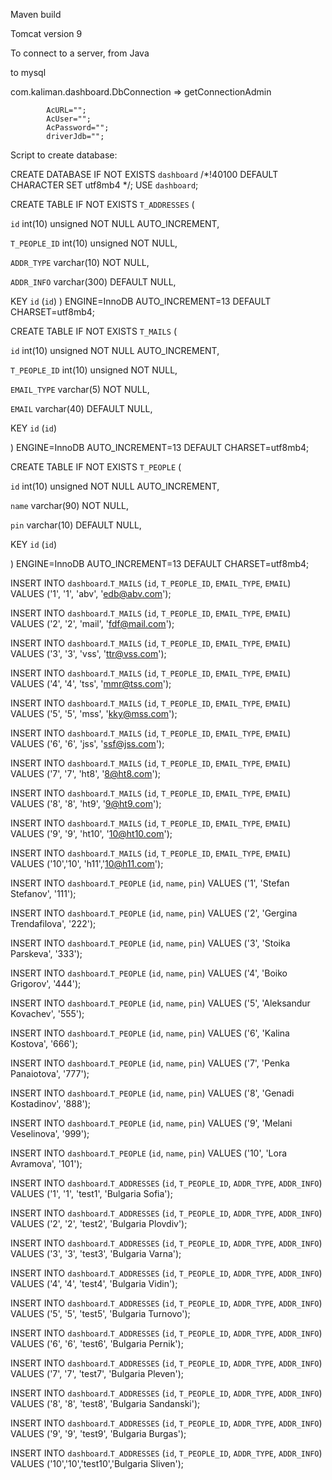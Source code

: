 Maven build

Tomcat version 9

To connect to a server, from Java

to mysql

com.kaliman.dashboard.DbConnection => getConnectionAdmin

			AcURL="";
			AcUser="";
			AcPassword="";
			driverJdb="";
      
Script to create database:      
      

CREATE DATABASE IF NOT EXISTS `dashboard` /*!40100 DEFAULT CHARACTER SET utf8mb4 */;
USE `dashboard`;

CREATE TABLE IF NOT EXISTS `T_ADDRESSES` (

  `id` int(10) unsigned NOT NULL AUTO_INCREMENT,
  
  `T_PEOPLE_ID` int(10) unsigned NOT NULL,
  
  `ADDR_TYPE` varchar(10) NOT NULL,
  
  `ADDR_INFO` varchar(300) DEFAULT NULL,
  
  KEY `id` (`id`)
) 
ENGINE=InnoDB AUTO_INCREMENT=13 DEFAULT CHARSET=utf8mb4;
 

CREATE TABLE IF NOT EXISTS `T_MAILS` (

  `id` int(10) unsigned NOT NULL AUTO_INCREMENT,
  
  `T_PEOPLE_ID` int(10) unsigned NOT NULL,
  
  `EMAIL_TYPE` varchar(5) NOT NULL,
  
  `EMAIL` varchar(40) DEFAULT NULL,
  
  KEY `id` (`id`)
  
) 
ENGINE=InnoDB AUTO_INCREMENT=13 DEFAULT CHARSET=utf8mb4;
 

CREATE TABLE IF NOT EXISTS `T_PEOPLE` (

  `id` int(10) unsigned NOT NULL AUTO_INCREMENT,
  
  `name` varchar(90) NOT NULL,
  
  `pin` varchar(10) DEFAULT NULL,
  
  KEY `id` (`id`)
  
) 
ENGINE=InnoDB AUTO_INCREMENT=13 DEFAULT CHARSET=utf8mb4;
 
INSERT INTO `dashboard`.`T_MAILS` (`id`, `T_PEOPLE_ID`, `EMAIL_TYPE`, `EMAIL`) VALUES ('1', '1', 'abv', 'edb@abv.com');

INSERT INTO `dashboard`.`T_MAILS` (`id`, `T_PEOPLE_ID`, `EMAIL_TYPE`, `EMAIL`) VALUES ('2', '2', 'mail', 'fdf@mail.com');

INSERT INTO `dashboard`.`T_MAILS` (`id`, `T_PEOPLE_ID`, `EMAIL_TYPE`, `EMAIL`) VALUES ('3', '3', 'vss', 'ttr@vss.com');

INSERT INTO `dashboard`.`T_MAILS` (`id`, `T_PEOPLE_ID`, `EMAIL_TYPE`, `EMAIL`) VALUES ('4', '4', 'tss', 'mmr@tss.com');

INSERT INTO `dashboard`.`T_MAILS` (`id`, `T_PEOPLE_ID`, `EMAIL_TYPE`, `EMAIL`) VALUES ('5', '5', 'mss', 'kky@mss.com');

INSERT INTO `dashboard`.`T_MAILS` (`id`, `T_PEOPLE_ID`, `EMAIL_TYPE`, `EMAIL`) VALUES ('6', '6', 'jss', 'ssf@jss.com');

INSERT INTO `dashboard`.`T_MAILS` (`id`, `T_PEOPLE_ID`, `EMAIL_TYPE`, `EMAIL`) VALUES ('7', '7', 'ht8', '8@ht8.com');

INSERT INTO `dashboard`.`T_MAILS` (`id`, `T_PEOPLE_ID`, `EMAIL_TYPE`, `EMAIL`) VALUES ('8', '8', 'ht9', '9@ht9.com');

INSERT INTO `dashboard`.`T_MAILS` (`id`, `T_PEOPLE_ID`, `EMAIL_TYPE`, `EMAIL`) VALUES ('9', '9', 'ht10', '10@ht10.com');

INSERT INTO `dashboard`.`T_MAILS` (`id`, `T_PEOPLE_ID`, `EMAIL_TYPE`, `EMAIL`) VALUES ('10','10', 'h11','10@h11.com');

INSERT INTO `dashboard`.`T_PEOPLE` (`id`, `name`, `pin`) VALUES ('1', 'Stefan Stefanov', '111');

INSERT INTO `dashboard`.`T_PEOPLE` (`id`, `name`, `pin`) VALUES ('2', 'Gergina Trendafilova', '222');

INSERT INTO `dashboard`.`T_PEOPLE` (`id`, `name`, `pin`) VALUES ('3', 'Stoika Parskeva', '333');

INSERT INTO `dashboard`.`T_PEOPLE` (`id`, `name`, `pin`) VALUES ('4', 'Boiko Grigorov', '444');

INSERT INTO `dashboard`.`T_PEOPLE` (`id`, `name`, `pin`) VALUES ('5', 'Aleksandur Kovachev', '555');

INSERT INTO `dashboard`.`T_PEOPLE` (`id`, `name`, `pin`) VALUES ('6', 'Kalina Kostova', '666');

INSERT INTO `dashboard`.`T_PEOPLE` (`id`, `name`, `pin`) VALUES ('7', 'Penka Panaiotova', '777');

INSERT INTO `dashboard`.`T_PEOPLE` (`id`, `name`, `pin`) VALUES ('8', 'Genadi Kostadinov', '888');

INSERT INTO `dashboard`.`T_PEOPLE` (`id`, `name`, `pin`) VALUES ('9', 'Melani Veselinova', '999');

INSERT INTO `dashboard`.`T_PEOPLE` (`id`, `name`, `pin`) VALUES ('10', 'Lora Avramova', '101');

INSERT INTO `dashboard`.`T_ADDRESSES` (`id`, `T_PEOPLE_ID`, `ADDR_TYPE`, `ADDR_INFO`) VALUES ('1', '1', 'test1', 'Bulgaria Sofia');

INSERT INTO `dashboard`.`T_ADDRESSES` (`id`, `T_PEOPLE_ID`, `ADDR_TYPE`, `ADDR_INFO`) VALUES ('2', '2', 'test2', 'Bulgaria Plovdiv');

INSERT INTO `dashboard`.`T_ADDRESSES` (`id`, `T_PEOPLE_ID`, `ADDR_TYPE`, `ADDR_INFO`) VALUES ('3', '3', 'test3', 'Bulgaria Varna');

INSERT INTO `dashboard`.`T_ADDRESSES` (`id`, `T_PEOPLE_ID`, `ADDR_TYPE`, `ADDR_INFO`) VALUES ('4', '4', 'test4', 'Bulgaria Vidin');

INSERT INTO `dashboard`.`T_ADDRESSES` (`id`, `T_PEOPLE_ID`, `ADDR_TYPE`, `ADDR_INFO`) VALUES ('5', '5', 'test5', 'Bulgaria Turnovo');

INSERT INTO `dashboard`.`T_ADDRESSES` (`id`, `T_PEOPLE_ID`, `ADDR_TYPE`, `ADDR_INFO`) VALUES ('6', '6', 'test6', 'Bulgaria Pernik');

INSERT INTO `dashboard`.`T_ADDRESSES` (`id`, `T_PEOPLE_ID`, `ADDR_TYPE`, `ADDR_INFO`) VALUES ('7', '7', 'test7', 'Bulgaria Pleven');

INSERT INTO `dashboard`.`T_ADDRESSES` (`id`, `T_PEOPLE_ID`, `ADDR_TYPE`, `ADDR_INFO`) VALUES ('8', '8', 'test8', 'Bulgaria Sandanski');

INSERT INTO `dashboard`.`T_ADDRESSES` (`id`, `T_PEOPLE_ID`, `ADDR_TYPE`, `ADDR_INFO`) VALUES ('9', '9', 'test9', 'Bulgaria Burgas');

INSERT INTO `dashboard`.`T_ADDRESSES` (`id`, `T_PEOPLE_ID`, `ADDR_TYPE`, `ADDR_INFO`) VALUES ('10','10','test10','Bulgaria Sliven');



